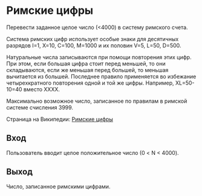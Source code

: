 # Римские цифры
Перевести заданное целое число (<4000) в систему римского счета.

Система римских цифр использует особые знаки для десятичных разрядов I=1, X=10, C=100, M=1000 и их половин V=5, L=50, D=500.

Натуральные числа записываются при помощи повторения этих цифр. При этом, если большая цифра стоит перед меньшей, то они складываются, если же меньшая перед большей, то меньшая вычитается из большей. 
Последнее правило применяется во избежание четырехкратного повторения одной и той же цифры. Например, XL=50-10=40 вместо XXXX.

Максимально возможное число, записанное по правилам в римской системе счисления 3999.

Страница на Википедии: [Римские цифры](https://ru.wikipedia.org/wiki/Римские_цифры)

## Вход
Пользователь вводит целое положительное число (0 < N < 4000).

## Выход
Число, записанное римскими цифрами.
